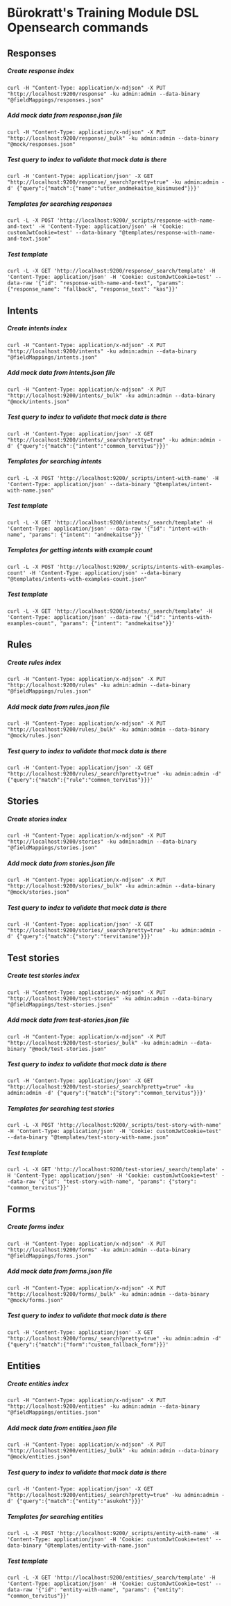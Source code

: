 # Bürokratt's Training Module DSL Opensearch commands
## Responses
##### Create response index
```
curl -H "Content-Type: application/x-ndjson" -X PUT "http://localhost:9200/response" -ku admin:admin --data-binary "@fieldMappings/responses.json"
```
##### Add mock data from response.json file
```
curl -H "Content-Type: application/x-ndjson" -X PUT "http://localhost:9200/response/_bulk" -ku admin:admin --data-binary "@mock/responses.json"
```
##### Test query to index to validate that mock data is there
```
curl -H 'Content-Type: application/json' -X GET "http://localhost:9200/response/_search?pretty=true" -ku admin:admin -d' {"query":{"match":{"name":"utter_andmekaitse_küsimused"}}}'
```
##### Templates for searching responses
```
curl -L -X POST 'http://localhost:9200/_scripts/response-with-name-and-text' -H 'Content-Type: application/json' -H 'Cookie: customJwtCookie=test' --data-binary "@templates/response-with-name-and-text.json"
```
##### Test template
```
curl -L -X GET 'http://localhost:9200/response/_search/template' -H 'Content-Type: application/json' -H 'Cookie: customJwtCookie=test' --data-raw '{"id": "response-with-name-and-text", "params": {"response_name": "fallback", "response_text": "kas"}}'
```
## Intents
##### Create intents index
```
curl -H "Content-Type: application/x-ndjson" -X PUT "http://localhost:9200/intents" -ku admin:admin --data-binary "@fieldMappings/intents.json"
```
##### Add mock data from intents.json file
```
curl -H "Content-Type: application/x-ndjson" -X PUT "http://localhost:9200/intents/_bulk" -ku admin:admin --data-binary "@mock/intents.json"
```
##### Test query to index to validate that mock data is there
```
curl -H 'Content-Type: application/json' -X GET "http://localhost:9200/intents/_search?pretty=true" -ku admin:admin -d' {"query":{"match":{"intent":"common_tervitus"}}}'
```
##### Templates for searching intents
```
curl -L -X POST 'http://localhost:9200/_scripts/intent-with-name' -H 'Content-Type: application/json' --data-binary "@templates/intent-with-name.json"
```
##### Test template
```
curl -L -X GET 'http://localhost:9200/intents/_search/template' -H 'Content-Type: application/json' --data-raw '{"id": "intent-with-name", "params": {"intent": "andmekaitse"}}'
```
##### Templates for getting intents with example count
```
curl -L -X POST 'http://localhost:9200/_scripts/intents-with-examples-count' -H 'Content-Type: application/json' --data-binary "@templates/intents-with-examples-count.json"
```
##### Test template
```
curl -L -X GET 'http://localhost:9200/intents/_search/template' -H 'Content-Type: application/json' --data-raw '{"id": "intents-with-examples-count", "params": {"intent": "andmekaitse"}}'
```
## Rules
##### Create rules index
```
curl -H "Content-Type: application/x-ndjson" -X PUT "http://localhost:9200/rules" -ku admin:admin --data-binary "@fieldMappings/rules.json"
```
##### Add mock data from rules.json file
```
curl -H "Content-Type: application/x-ndjson" -X PUT "http://localhost:9200/rules/_bulk" -ku admin:admin --data-binary "@mock/rules.json"
```
##### Test query to index to validate that mock data is there
```
curl -H 'Content-Type: application/json' -X GET "http://localhost:9200/rules/_search?pretty=true" -ku admin:admin -d' {"query":{"match":{"rule":"common_tervitus"}}}'
```
## Stories
##### Create stories index
```
curl -H "Content-Type: application/x-ndjson" -X PUT "http://localhost:9200/stories" -ku admin:admin --data-binary "@fieldMappings/stories.json"
```
##### Add mock data from stories.json file
```
curl -H "Content-Type: application/x-ndjson" -X PUT "http://localhost:9200/stories/_bulk" -ku admin:admin --data-binary "@mock/stories.json"
```
##### Test query to index to validate that mock data is there
```
curl -H 'Content-Type: application/json' -X GET "http://localhost:9200/stories/_search?pretty=true" -ku admin:admin -d' {"query":{"match":{"story":"tervitamine"}}}'
```
## Test stories
##### Create test stories index
```
curl -H "Content-Type: application/x-ndjson" -X PUT "http://localhost:9200/test-stories" -ku admin:admin --data-binary "@fieldMappings/test-stories.json"
```
##### Add mock data from test-stories.json file
```
curl -H "Content-Type: application/x-ndjson" -X PUT "http://localhost:9200/test-stories/_bulk" -ku admin:admin --data-binary "@mock/test-stories.json"
```
##### Test query to index to validate that mock data is there
```
curl -H 'Content-Type: application/json' -X GET "http://localhost:9200/test-stories/_search?pretty=true" -ku admin:admin -d' {"query":{"match":{"story":"common_tervitus"}}}'
```
##### Templates for searching test stories
```
curl -L -X POST 'http://localhost:9200/_scripts/test-story-with-name' -H 'Content-Type: application/json' -H 'Cookie: customJwtCookie=test' --data-binary "@templates/test-story-with-name.json"
```
##### Test template
```
curl -L -X GET 'http://localhost:9200/test-stories/_search/template' -H 'Content-Type: application/json' -H 'Cookie: customJwtCookie=test' --data-raw '{"id": "test-story-with-name", "params": {"story": "common_tervitus"}}'
```
## Forms
##### Create forms index
```
curl -H "Content-Type: application/x-ndjson" -X PUT "http://localhost:9200/forms" -ku admin:admin --data-binary "@fieldMappings/forms.json"
```
##### Add mock data from forms.json file
```
curl -H "Content-Type: application/x-ndjson" -X PUT "http://localhost:9200/forms/_bulk" -ku admin:admin --data-binary "@mock/forms.json"
```
##### Test query to index to validate that mock data is there
```
curl -H 'Content-Type: application/json' -X GET "http://localhost:9200/forms/_search?pretty=true" -ku admin:admin -d' {"query":{"match":{"form":"custom_fallback_form"}}}'
```
## Entities
##### Create entities index
```
curl -H "Content-Type: application/x-ndjson" -X PUT "http://localhost:9200/entities" -ku admin:admin --data-binary "@fieldMappings/entities.json"
```
##### Add mock data from entities.json file
```
curl -H "Content-Type: application/x-ndjson" -X PUT "http://localhost:9200/entities/_bulk" -ku admin:admin --data-binary "@mock/entities.json"
```
##### Test query to index to validate that mock data is there
```
curl -H 'Content-Type: application/json' -X GET "http://localhost:9200/entities/_search?pretty=true" -ku admin:admin -d' {"query":{"match":{"entity":"asukoht"}}}'
```
##### Templates for searching entities
```
curl -L -X POST 'http://localhost:9200/_scripts/entity-with-name' -H 'Content-Type: application/json' -H 'Cookie: customJwtCookie=test' --data-binary "@templates/entity-with-name.json"
```
##### Test template
```
curl -L -X GET 'http://localhost:9200/entities/_search/template' -H 'Content-Type: application/json' -H 'Cookie: customJwtCookie=test' --data-raw '{"id": "entity-with-name", "params": {"entity": "common_tervitus"}}'
```